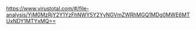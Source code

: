 https://www.virustotal.com/#/file-analysis/YjM0MzRjY2Y1YzFhNWY5Y2YyNGVmZWRhMGQ1MDg0MWE6MTUxNDY1MTYxMQ==

